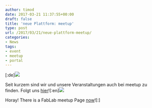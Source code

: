 ```yaml
---
author: timod
date: 2017-03-21 11:37:55+00:00
draft: false
title: 'neue Plattform: meetup'
type: post
url: /2017/03/21/neue-plattform-meetup/
categories:
- News
tags:
- event
- meetup
- portal
---
```


[:de][![](https://www.fablab-neckar-alb.org/wp-content/uploads/2017/03/Bildschirmfoto-2017-03-20-um-12.42.13-1024x437.png)
](http://meetu.ps/c/37b1j/wcBW1/f)

Seit kurzem sind wir und unsere Veranstaltungen auch bei meetup zu finden. Folgt uns [hier](http://meetu.ps/c/37b1j/wcBW1/f)![:en][![](https://www.fablab-neckar-alb.org/wp-content/uploads/2017/03/Bildschirmfoto-2017-03-20-um-12.42.13-1024x437.png)
](http://meetu.ps/c/37b1j/wcBW1/f)

Horay! There is a FabLab meetup Page [now](http://meetu.ps/c/37b1j/wcBW1/f)![:]
